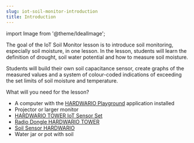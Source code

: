 ```yaml
---
slug: iot-soil-monitor-introduction
title: Introduction
---
```

import Image from '@theme/IdealImage';

The goal of the IoT Soil Monitor lesson is to introduce soil monitoring, especially soil moisture, in one lesson. In the lesson, students will learn the definition of drought, soil water potential and how to measure soil moisture. 

Students will build their own soil capacitance sensor, create graphs of the measured values and a system of colour-coded indications of exceeding the set limits of soil moisture and temperature. 

What will you need for the lesson? 

* A computer with the [HARDWARIO Playground](https://github.com/hardwario/hardwario-playground/releases) application installed 
* Projector or larger monitor 
* [HARDWARIO TOWER IoT Sensor Set](https://www.hardwario.store/p/sensor-set)
* [Radio Dongle HARDWARIO TOWER](https://www.hardwario.store/p/radio-dongle)
* [Soil Sensor HARDWARIO](https://www.hardwario.store/p/soil-sensor)
* Water jar or pot with soil